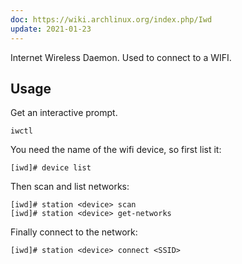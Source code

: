 ```yaml
---
doc: https://wiki.archlinux.org/index.php/Iwd
update: 2021-01-23
---
```


Internet Wireless Daemon.
Used to connect to a WIFI.

## Usage

Get an interactive prompt.

```shell
iwctl
```

You need the name of the wifi device, so first list it:

```
[iwd]# device list
```

Then scan and list networks:

```
[iwd]# station <device> scan
[iwd]# station <device> get-networks
```

Finally connect to the network:

```
[iwd]# station <device> connect <SSID>
```
